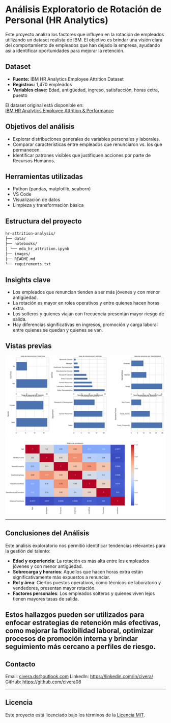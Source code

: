# Análisis Exploratorio de Rotación de Personal (HR Analytics)

Este proyecto analiza los factores que influyen en la rotación de empleados utilizando un dataset realista de IBM. El objetivo es brindar una visión clara del comportamiento de empleados que han dejado la empresa, ayudando así a identificar oportunidades para mejorar la retención.

## Dataset

- **Fuente:** IBM HR Analytics Employee Attrition Dataset
- **Registros:** 1,470 empleados
- **Variables clave:** Edad, antigüedad, ingreso, satisfacción, horas extra, puesto

El dataset original está disponible en:  
[IBM HR Analytics Employee Attrition & Performance](https://www.kaggle.com/datasets/pavansubhasht/ibm-hr-analytics-attrition-dataset)

## Objetivos del análisis

- Explorar distribuciones generales de variables personales y laborales.
- Comparar características entre empleados que renunciaron vs. los que permanecen.
- Identificar patrones visibles que justifiquen acciones por parte de Recursos Humanos.

## Herramientas utilizadas

- Python (pandas, matplotlib, seaborn)
- VS Code
- Visualización de datos
- Limpieza y transformación básica

## Estructura del proyecto

```
hr-attrition-analysis/
├── data/
├── notebooks/
│ └── eda_hr_attrition.ipynb
├── images/
├── README.md
└── requirements.txt
```

## Insights clave

- Los empleados que renuncian tienden a ser más jóvenes y con menor antigüedad.
- La rotación es mayor en roles operativos y entre quienes hacen horas extra.
- Los solteros y quienes viajan con frecuencia presentan mayor riesgo de salida.
- Hay diferencias significativas en ingresos, promoción y carga laboral entre quienes se quedan y quienes se van.

## Vistas previas

<img src="https://github.com/civera08/hr-attrition-analysis/raw/main/Distribucion_Abandono_Categoria.png" width="600">
<img src="https://github.com/civera08/hr-attrition-analysis/raw/main/Matriz_Correlacion_Variable.png" width="600">

---

## Conclusiones del Análisis

Este análisis exploratorio nos permitió identificar tendencias relevantes para la gestión del talento:

- **Edad y experiencia**: La rotación es más alta entre los empleados jóvenes y con menor antigüedad.
- **Sobrecarga y horarios**: Aquellos que hacen horas extra están significativamente más expuestos a renunciar.
- **Rol y área**: Ciertos puestos operativos, como técnicos de laboratorio y vendedores, presentan mayor rotación.
- **Factores personales**: Los empleados solteros y quienes viven lejos tienen mayores tasas de salida.

## Estos hallazgos pueden ser utilizados para enfocar estrategias de retención más efectivas, como mejorar la flexibilidad laboral, optimizar procesos de promoción interna y brindar seguimiento más cercano a perfiles de riesgo.

## Contacto

Email: civera.ds@outlook.com
LinkedIn: https://linkedin.com/in/civera/
GitHub: https://github.com/civera08

---

## Licencia

Este proyecto está licenciado bajo los términos de la [Licencia MIT](LICENSE).
